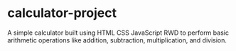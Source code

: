 # calculator-project
A simple calculator built using HTML CSS JavaScript RWD to perform basic arithmetic operations like addition, subtraction, multiplication, and division.
